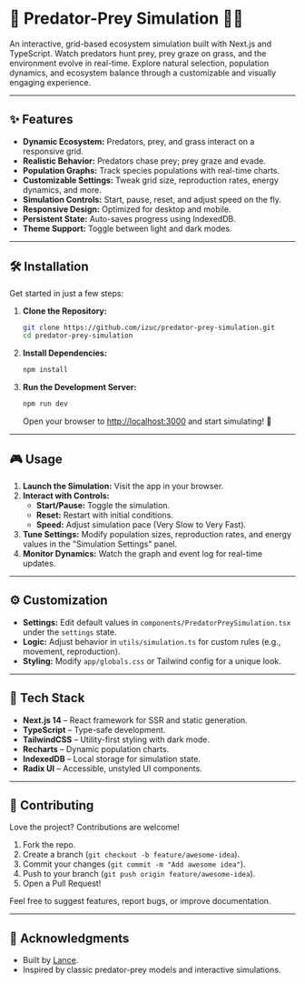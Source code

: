 # 🦊 Predator-Prey Simulation 🐰🌿

An interactive, grid-based ecosystem simulation built with Next.js and TypeScript. Watch predators hunt prey, prey graze on grass, and the environment evolve in real-time. Explore natural selection, population dynamics, and ecosystem balance through a customizable and visually engaging experience.

---

## ✨ Features

- **Dynamic Ecosystem:** Predators, prey, and grass interact on a responsive grid.
- **Realistic Behavior:** Predators chase prey; prey graze and evade.
- **Population Graphs:** Track species populations with real-time charts.
- **Customizable Settings:** Tweak grid size, reproduction rates, energy dynamics, and more.
- **Simulation Controls:** Start, pause, reset, and adjust speed on the fly.
- **Responsive Design:** Optimized for desktop and mobile.
- **Persistent State:** Auto-saves progress using IndexedDB.
- **Theme Support:** Toggle between light and dark modes.

---

## 🛠️ Installation

Get started in just a few steps:

1. **Clone the Repository:**
   ```bash
   git clone https://github.com/izuc/predator-prey-simulation.git
   cd predator-prey-simulation
   ```

2. **Install Dependencies:**
   ```bash
   npm install
   ```

3. **Run the Development Server:**
   ```bash
   npm run dev
   ```
   Open your browser to [http://localhost:3000](http://localhost:3000) and start simulating! 🎉

---

## 🎮 Usage

1. **Launch the Simulation:** Visit the app in your browser.
2. **Interact with Controls:**
   - **Start/Pause:** Toggle the simulation.
   - **Reset:** Restart with initial conditions.
   - **Speed:** Adjust simulation pace (Very Slow to Very Fast).
3. **Tune Settings:** Modify population sizes, reproduction rates, and energy values in the "Simulation Settings" panel.
4. **Monitor Dynamics:** Watch the graph and event log for real-time updates.

---

## ⚙️ Customization

- **Settings:** Edit default values in `components/PredatorPreySimulation.tsx` under the `settings` state.
- **Logic:** Adjust behavior in `utils/simulation.ts` for custom rules (e.g., movement, reproduction).
- **Styling:** Modify `app/globals.css` or Tailwind config for a unique look.

---

## 🧰 Tech Stack

- **Next.js 14** – React framework for SSR and static generation.
- **TypeScript** – Type-safe development.
- **TailwindCSS** – Utility-first styling with dark mode.
- **Recharts** – Dynamic population charts.
- **IndexedDB** – Local storage for simulation state.
- **Radix UI** – Accessible, unstyled UI components.

---

## 🤝 Contributing

Love the project? Contributions are welcome!

1. Fork the repo.
2. Create a branch (`git checkout -b feature/awesome-idea`).
3. Commit your changes (`git commit -m "Add awesome idea"`).
4. Push to your branch (`git push origin feature/awesome-idea`).
5. Open a Pull Request!

Feel free to suggest features, report bugs, or improve documentation.

---

## 🙌 Acknowledgments

- Built by [Lance](https://lance.name).
- Inspired by classic predator-prey models and interactive simulations.
